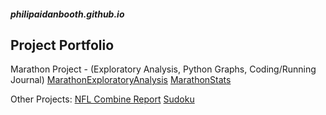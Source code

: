 ##### philipaidanbooth.github.io

## Project Portfolio

Marathon Project - (Exploratory Analysis, Python Graphs, Coding/Running Journal)
[MarathonExploratoryAnalysis](https://philipaidanbooth.github.io/MarathonExploratoryAnalysis/Marathon.html)
[MarathonStats](https://philipaidanbooth.github.io/MarathonStats/website.html)



Other Projects:
[NFL Combine Report](https://philipaidanbooth.github.io/NFL-Combine-Report/nflFinal.html)
[Sudoku](https://philipaidanbooth.github.io/Sudoku/)
